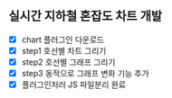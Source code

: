 ## 실시간 지하철 혼잡도 차트 개발
- [x] chart 플러그인 다운로드
- [x] step1 호선별 차트 그리기 
- [x] step2 호선별 그래프 그리기 
- [x] step3 동적으로 그래프 변화 기능 추가
- [x] 플러그인처러 JS 파일분리 완료